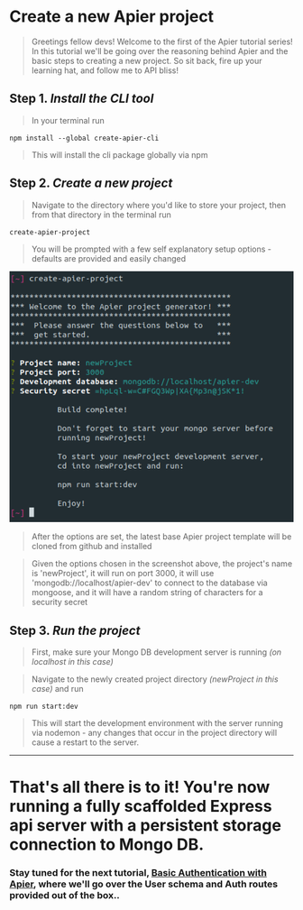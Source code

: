 # Create a new Apier project

> Greetings fellow devs! Welcome to the first of the Apier tutorial series! In
> this tutorial we'll be going over the reasoning behind Apier and the basic
> steps to creating a new project. So sit back, fire up your learning hat, and
> follow me to API bliss!

## **Step 1.** _Install the CLI tool_

> In your terminal run

```
npm install --global create-apier-cli
```

> This will install the cli package globally via npm

## **Step 2.** _Create a new project_

> Navigate to the directory where you'd like to store your project, then from
> that directory in the terminal run

```
create-apier-project
```

> You will be prompted with a few self explanatory setup options - defaults are
> provided and easily changed

![create-apier-project screenshot](images/create-apier-project.png)

> After the options are set, the latest base Apier project template will be
> cloned from github and installed

> Given the options chosen in the screenshot above, the project's name is
> 'newProject', it will run on port 3000, it will use
> 'mongodb://localhost/apier-dev' to connect to the database via mongoose, and
> it will have a random string of characters for a security secret

## **Step 3.** _Run the project_

> First, make sure your Mongo DB development server is running _(on localhost in
> this case)_

> Navigate to the newly created project directory _(newProject in this case)_
> and run

```
npm run start:dev
```

> This will start the development environment with the server running via
> nodemon - any changes that occur in the project directory will cause a restart
> to the server.

---

# That's all there is to it! You're now running a fully scaffolded Express api server with a persistent storage connection to Mongo DB.

### Stay tuned for the next tutorial, [**Basic Authentication with Apier**](/docs/1-Basic_Authentication_with_Apier.md), where we'll go over the User schema and Auth routes provided out of the box..
